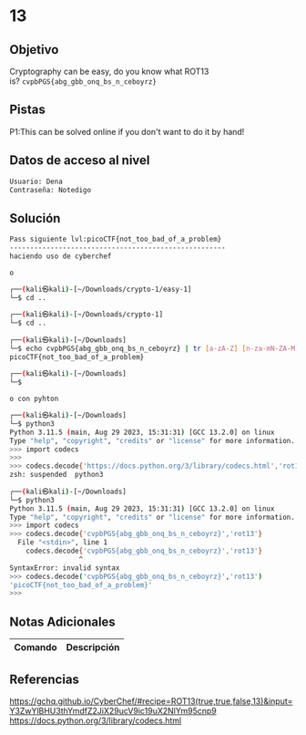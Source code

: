 # 13
## Objetivo
Cryptography can be easy, do you know what ROT13 is? `cvpbPGS{abg_gbb_onq_bs_n_ceboyrz}`
## Pistas
P1:This can be solved online if you don't want to do it by hand!
## Datos de acceso al nivel
```bash
Usuario: Dena
Contraseña: Notedigo
```
## Solución
```bash
Pass siguiente lvl:picoCTF{not_too_bad_of_a_problem}
-----------------------------------------------------
haciendo uso de cyberchef

o 

┌──(kali㉿kali)-[~/Downloads/crypto-1/easy-1]
└─$ cd ..    
                                                                                                                                                                      
┌──(kali㉿kali)-[~/Downloads/crypto-1]
└─$ cd ..
                                                                                                                                                                      
┌──(kali㉿kali)-[~/Downloads]
└─$ echo cvpbPGS{abg_gbb_onq_bs_n_ceboyrz} | tr [a-zA-Z] [n-za-mN-ZA-M]                                                               
picoCTF{not_too_bad_of_a_problem}
                                                                                                                                                                      
┌──(kali㉿kali)-[~/Downloads]
└─$ 

o con pyhton

┌──(kali㉿kali)-[~/Downloads]
└─$ python3
Python 3.11.5 (main, Aug 29 2023, 15:31:31) [GCC 13.2.0] on linux
Type "help", "copyright", "credits" or "license" for more information.
>>> import codecs
>>> 
>>> codecs.decode{'https://docs.python.org/3/library/codecs.html','rot13'}
zsh: suspended  python3
                                                                                                                                                                      
┌──(kali㉿kali)-[~/Downloads]
└─$ python3
Python 3.11.5 (main, Aug 29 2023, 15:31:31) [GCC 13.2.0] on linux
Type "help", "copyright", "credits" or "license" for more information.
>>> import codecs
>>> codecs.decode{'cvpbPGS{abg_gbb_onq_bs_n_ceboyrz}','rot13'}
  File "<stdin>", line 1
    codecs.decode{'cvpbPGS{abg_gbb_onq_bs_n_ceboyrz}','rot13'}
                 ^
SyntaxError: invalid syntax
>>> codecs.decode('cvpbPGS{abg_gbb_onq_bs_n_ceboyrz}','rot13')
'picoCTF{not_too_bad_of_a_problem}'
>>> 

```
## Notas Adicionales

| Comando  | Descripción | 
|------------|--------------|

## Referencias 
https://gchq.github.io/CyberChef/#recipe=ROT13(true,true,false,13)&input=Y3ZwYlBHU3thYmdfZ2JiX29ucV9ic19uX2NlYm95cnp9
https://docs.python.org/3/library/codecs.html